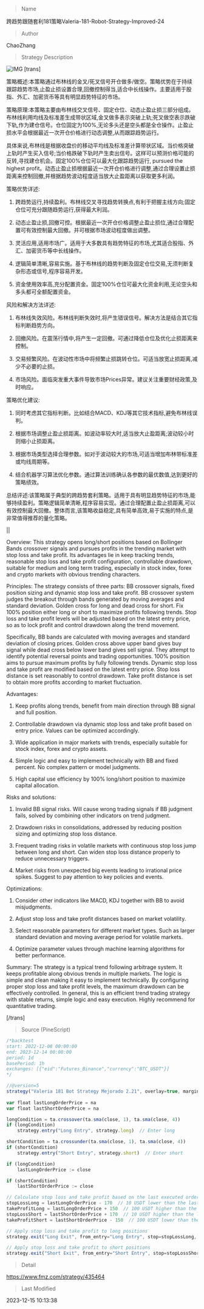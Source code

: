 
> Name

跨趋势跟随套利181策略Valeria-181-Robot-Strategy-Improved-24

> Author

ChaoZhang

> Strategy Description

![IMG](https://www.fmz.com/upload/asset/1098eed70e6a8da3153.png)
[trans]

策略概述:本策略通过布林线的金叉/死叉信号开仓做多/做空。策略优势在于持续跟踪趋势市场,止盈止损设置合理,回撤控制得当,适合中长线操作。主要适用于股指、外汇、加密货币等具有明显趋势特征的市场。

策略原理:本策略主要由布林线交叉信号、固定仓位、动态止盈止损三部分组成。布林线利用均线及标准差生成带状区域,金叉做多表示突破上轨;死叉做空表示跌破下轨,作为建仓信号。仓位固定为100%,无论多头还是空头都是全仓操作。止盈止损水平会根据最近一次开仓价格进行动态调整,从而跟踪趋势运行。

具体来说,布林线是根据收盘价的移动平均线及标准差计算带状区域。当价格突破上轨时产生买入信号;当价格跌破下轨时产生卖出信号。这样可以预测价格可能的反转,寻找建仓机会。固定100%仓位可以最大化跟踪趋势运行, pursued the highest profit。动态止盈止损根据最近一次开仓价格进行调整,通过合理设置止损距离来控制回撤,并根据趋势波动程度适当放大止盈距离以获取更多利润。

策略优势详述:

1. 跨趋势运行,持续盈利。布林线交叉寻找趋势转换点,有利于把握主线方向;固定仓位可充分跟随趋势运行,获得最大利润。 

2. 动态止盈止损,回撤可控。根据最近一次开仓价格调整止盈止损位,通过合理配置可有效控制最大回撤。并可根据市场波动程度做出调整。

3. 灵活应用,适用市场广。适用于大多数具有趋势特征的市场,尤其适合股指、外汇、加密货币等中长线操作。

4. 逻辑简单清晰,容易实施。基于布林线的趋势判断及固定仓位交易,无须判断复杂形态或信号,程序容易开发。

5. 资金使用效率高,充分配置资金。固定100%仓位可最大化资金利用,无论空头和多头都可全额配置资金。

风险和解决方法详述: 

1. 布林线失效风险。布林线判断失效时,将产生错误信号。解决方法是结合其它指标判断趋势方向。

2. 回撤风险。在震荡行情中,将产生一定回撤。可通过降低仓位及优化止损距离来控制。 

3. 交易频繁风险。在波动性市场中将频繁止损跳转仓位。可适当放宽止损距离,减少不必要的止损。

4. 市场风险。面临突发重大事件导致市场Prices异常。建议关注重要财经政策,及时响应。

策略优化建议:

1. 同时考虑其它指标判断。比如结合MACD、KDJ等其它技术指标,避免布林线误判。

2. 根据市场调整止盈止损距离。如波动率较大时,适当放大止盈距离;波动较小时则缩小止损距离。 

3. 根据市场类型选择合理参数。如对于波动较大的市场,可适当增加布林带标准差或均线周期等。

4. 结合机器学习算法优化参数。通过算法训练确认各参数的最优数值,达到更好的策略绩效。

总结评述:该策略属于典型的跨趋势套利策略。适用于具有明显趋势特征的市场,能够持续盈利。策略逻辑简单清晰,程序容易实现。通过合理配置止盈止损距离,可以有效控制最大回撤。整体而言,该策略收益稳定,具有简单高效,易于实施的特点,是非常值得推荐的量化策略。

|| 

Overview: This strategy opens long/short positions based on Bollinger Bands crossover signals and pursues profits in the trending market with stop loss and take profit. Its advantages lie in keep tracking trends, reasonable stop loss and take profit configuration, controllable drawdown, suitable for medium and long term trading, especially in stock index, forex and crypto markets with obvious trending characters.

Principles: The strategy consists of three parts: BB crossover signals, fixed position sizing and dynamic stop loss and take profit. BB crossover system judges the breakout through bands generated by moving averages and standard deviation. Golden cross for long and dead cross for short. Fix 100% position either long or short to maximize profits following trends. Stop loss and take profit levels will be adjusted based on the latest entry price, so as to lock profit and control drawdown along the trend movement. 

Specifically, BB bands are calculated with moving averages and standard deviation of closing prices. Golden cross above upper band gives buy signal while dead cross below lower band gives sell signal. They attempt to identify potential reversal points and trading opportunities. 100% position aims to pursue maximum profits by fully following trends. Dynamic stop loss and take profit are modified based on the latest entry price. Stop loss distance is set reasonably to control drawdown. Take profit distance is set to obtain more profits according to market fluctuation.

Advantages:

1. Keep profits along trends, benefit from main direction through BB signal and full position.  

2. Controllable drawdown via dynamic stop loss and take profit based on entry price. Values can be optimized accordingly.

3. Wide application in major markets with trends, especially suitable for stock index, forex and crypto assets.

4. Simple logic and easy to implement technically with BB and fixed percent. No complex pattern or model judgments.

5. High capital use efficiency by 100% long/short position to maximize capital allocation.

Risks and solutions:

1. Invalid BB signal risks. Will cause wrong trading signals if BB judgment fails,  solved by combining other indicators on trend judgment.

2. Drawdown risks in consolidations, addressed by reducing position sizing and optimizing stop loss distance.  

3. Frequent trading risks in volatile markets with continuous stop loss jump between long and short. Can widen stop loss distance properly to reduce unnecessary triggers. 

4. Market risks from unexpected big events leading to irrational price spikes. Suggest to pay attention to key policies and events.


Optimizations:

1. Consider other indicators like MACD, KDJ together with BB to avoid misjudgments.

2. Adjust stop loss and take profit distances based on market volatility.

3. Select reasonable parameters for different market types. Such as larger standard deviation and moving average period for volatile markets.

4. Optimize parameter values through machine learning algorithms for better performance.

Summary: The strategy is a typical trend following arbitrage system. It keeps profitable along obvious trends in multiple markets. The logic is simple and clean making it easy to implement technically. By configuring proper stop loss and take profit levels, the maximum drawdown can be effectively controlled. In general, this is an efficient trend trading strategy with stable returns, simple logic and easy execution. Highly recommend for quantitative trading.

[/trans]



> Source (PineScript)

``` javascript
/*backtest
start: 2022-12-08 00:00:00
end: 2023-12-14 00:00:00
period: 1d
basePeriod: 1h
exchanges: [{"eid":"Futures_Binance","currency":"BTC_USDT"}]
*/

//@version=5
strategy("Valeria 181 Bot Strategy Mejorado 2.21", overlay=true, margin_long=100, margin_short=100)
 
var float lastLongOrderPrice = na
var float lastShortOrderPrice = na

longCondition = ta.crossover(ta.sma(close, 1), ta.sma(close, 4))
if (longCondition)
    strategy.entry("Long Entry", strategy.long)  // Enter long

shortCondition = ta.crossunder(ta.sma(close, 1), ta.sma(close, 4))
if (shortCondition)
    strategy.entry("Short Entry", strategy.short)  // Enter short

if (longCondition)
    lastLongOrderPrice := close

if (shortCondition)
    lastShortOrderPrice := close

// Calculate stop loss and take profit based on the last executed order's price
stopLossLong = lastLongOrderPrice - 170  // 10 USDT lower than the last long order price
takeProfitLong = lastLongOrderPrice + 150  // 100 USDT higher than the last long order price
stopLossShort = lastShortOrderPrice + 170  // 10 USDT higher than the last short order price
takeProfitShort = lastShortOrderPrice - 150  // 100 USDT lower than the last short order price

// Apply stop loss and take profit to long positions
strategy.exit("Long Exit", from_entry="Long Entry", stop=stopLossLong, limit=takeProfitLong)

// Apply stop loss and take profit to short positions
strategy.exit("Short Exit", from_entry="Short Entry", stop=stopLossShort, limit=takeProfitShort) 
```

> Detail

https://www.fmz.com/strategy/435464

> Last Modified

2023-12-15 10:13:38
